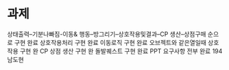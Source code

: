# 과제
상태출력–기분나빠짐-이동& 행동–방그리기–상호작용및결과–CP 생산–상점구매 순으로 구현 완료
상호작용처리 구현 완료
이동로직 구현 완료
오브젝트와 같은열일때 상호작용 구현 완
CP 상점 생산 구현 완
돌발퀘스트 구현 완료
PPT 요구사항 전부 완료
194 남도현
